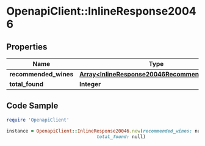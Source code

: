 # OpenapiClient::InlineResponse20046

## Properties

Name | Type | Description | Notes
------------ | ------------- | ------------- | -------------
**recommended_wines** | [**Array&lt;InlineResponse20046RecommendedWines&gt;**](InlineResponse20046RecommendedWines.md) |  | 
**total_found** | **Integer** |  | 

## Code Sample

```ruby
require 'OpenapiClient'

instance = OpenapiClient::InlineResponse20046.new(recommended_wines: null,
                                 total_found: null)
```


